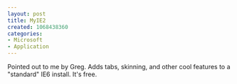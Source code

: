```yaml
--- 
layout: post
title: MyIE2
created: 1068438360
categories: 
- Microsoft
- Application
---
```

Pointed out to me by Greg. Adds tabs, skinning, and other cool features to a "standard" IE6 install. It's free.
